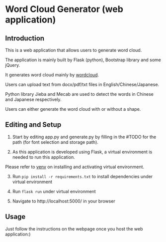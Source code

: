# Word Cloud Generator (web application)

## Introduction

This is a web application that allows users to generate word cloud.

The application is mainly built by Flask (python), Bootstrap library and some jQuery.

It generates word cloud mainly by [wordcloud](https://github.com/amueller/word_cloud).

Users can upload text from docx/pdf/txt files in English/Chinese/Japanese.

Python library Jieba and Mecab are used to detect the words in Chinese and Japanese respectively.

Users can either generate the word cloud with or without a shape.

## Editing and Setup

1. Start by editing app.py and generate.py by filling in the #TODO for the path (for font selection and storage path).

2. As this application is developed using Flask, a virtual environment is needed to run this application.

Please refer to [venv](https://docs.python.org/3/library/venv.html) on installing and activating virtual environment.

3. Run `pip install -r requirements.txt` to install dependencies under virtual environment

4. Run `flask run` under virtual environment

5. Navigate to http://localhost:5000/ in your browser

## Usage

Just follow the instructions on the webpage once you host the web application:)
